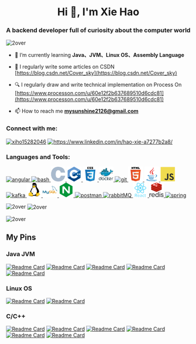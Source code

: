 
<h1 align="center">Hi 👋, I'm Xie Hao</h1>
<h3 align="center">A backend developer full of curiosity about the computer world</h3>

<p align="left"> <img src="https://komarev.com/ghpvc/?username=2over&label=Profile%20views&color=0e75b6&style=flat" alt="2over" /> </p>

- 🌱 I’m currently learning **Java、JVM、Linux OS、Assembly Language**

- 📝 I regularly write some articles on CSDN [https://blog.csdn.net/Cover_sky](https://blog.csdn.net/Cover_sky)

- 🔍 I regularly draw and write technical implementation on Process On [https://www.processon.com/u/60e12f2b637689510d6cdc81](https://www.processon.com/u/60e12f2b637689510d6cdc81)

- 📫 How to reach me **mysunshine2126@gmail.com**

<h3 align="left">Connect with me:</h3>
<p align="left">
<a href="https://twitter.com/xiho15282046" target="blank"><img align="center" src="https://raw.githubusercontent.com/rahuldkjain/github-profile-readme-generator/master/src/images/icons/Social/twitter.svg" alt="xiho15282046" height="30" width="40" /></a>
<a href="https://linkedin.com/in/https://www.linkedin.com/in/hao-xie-a7277b2a8/" target="blank"><img align="center" src="https://raw.githubusercontent.com/rahuldkjain/github-profile-readme-generator/master/src/images/icons/Social/linked-in-alt.svg" alt="https://www.linkedin.com/in/hao-xie-a7277b2a8/" height="30" width="40" /></a>

  
</p>

<h3 align="left">Languages and Tools:</h3>
<p align="left"> <a href="https://angular.io" target="_blank" rel="noreferrer"> <img src="https://angular.io/assets/images/logos/angular/angular.svg" alt="angular" width="40" height="40"/> </a> <a href="https://www.gnu.org/software/bash/" target="_blank" rel="noreferrer"> <img src="https://www.vectorlogo.zone/logos/gnu_bash/gnu_bash-icon.svg" alt="bash" width="40" height="40"/> </a> <a href="https://www.cprogramming.com/" target="_blank" rel="noreferrer"> <img src="https://raw.githubusercontent.com/devicons/devicon/master/icons/c/c-original.svg" alt="c" width="40" height="40"/> </a> <a href="https://www.w3schools.com/cpp/" target="_blank" rel="noreferrer"> <img src="https://raw.githubusercontent.com/devicons/devicon/master/icons/cplusplus/cplusplus-original.svg" alt="cplusplus" width="40" height="40"/> </a> <a href="https://www.w3schools.com/css/" target="_blank" rel="noreferrer"> <img src="https://raw.githubusercontent.com/devicons/devicon/master/icons/css3/css3-original-wordmark.svg" alt="css3" width="40" height="40"/> </a> <a href="https://www.docker.com/" target="_blank" rel="noreferrer"> <img src="https://raw.githubusercontent.com/devicons/devicon/master/icons/docker/docker-original-wordmark.svg" alt="docker" width="40" height="40"/> </a> <a href="https://git-scm.com/" target="_blank" rel="noreferrer"> <img src="https://www.vectorlogo.zone/logos/git-scm/git-scm-icon.svg" alt="git" width="40" height="40"/> </a> <a href="https://www.w3.org/html/" target="_blank" rel="noreferrer"> <img src="https://raw.githubusercontent.com/devicons/devicon/master/icons/html5/html5-original-wordmark.svg" alt="html5" width="40" height="40"/> </a> <a href="https://www.java.com" target="_blank" rel="noreferrer"> <img src="https://raw.githubusercontent.com/devicons/devicon/master/icons/java/java-original.svg" alt="java" width="40" height="40"/> </a> <a href="https://developer.mozilla.org/en-US/docs/Web/JavaScript" target="_blank" rel="noreferrer"> <img src="https://raw.githubusercontent.com/devicons/devicon/master/icons/javascript/javascript-original.svg" alt="javascript" width="40" height="40"/> </a> <a href="https://kafka.apache.org/" target="_blank" rel="noreferrer"> <img src="https://www.vectorlogo.zone/logos/apache_kafka/apache_kafka-icon.svg" alt="kafka" width="40" height="40"/> </a> <a href="https://www.linux.org/" target="_blank" rel="noreferrer"> <img src="https://raw.githubusercontent.com/devicons/devicon/master/icons/linux/linux-original.svg" alt="linux" width="40" height="40"/> </a> <a href="https://www.mysql.com/" target="_blank" rel="noreferrer"> <img src="https://raw.githubusercontent.com/devicons/devicon/master/icons/mysql/mysql-original-wordmark.svg" alt="mysql" width="40" height="40"/> </a> <a href="https://www.nginx.com" target="_blank" rel="noreferrer"> <img src="https://raw.githubusercontent.com/devicons/devicon/master/icons/nginx/nginx-original.svg" alt="nginx" width="40" height="40"/> </a> <a href="https://postman.com" target="_blank" rel="noreferrer"> <img src="https://www.vectorlogo.zone/logos/getpostman/getpostman-icon.svg" alt="postman" width="40" height="40"/> </a> <a href="https://www.rabbitmq.com" target="_blank" rel="noreferrer"> <img src="https://www.vectorlogo.zone/logos/rabbitmq/rabbitmq-icon.svg" alt="rabbitMQ" width="40" height="40"/> </a> <a href="https://reactjs.org/" target="_blank" rel="noreferrer"> <img src="https://raw.githubusercontent.com/devicons/devicon/master/icons/react/react-original-wordmark.svg" alt="react" width="40" height="40"/> </a> <a href="https://redis.io" target="_blank" rel="noreferrer"> <img src="https://raw.githubusercontent.com/devicons/devicon/master/icons/redis/redis-original-wordmark.svg" alt="redis" width="40" height="40"/> </a> <a href="https://spring.io/" target="_blank" rel="noreferrer"> <img src="https://www.vectorlogo.zone/logos/springio/springio-icon.svg" alt="spring" width="40" height="40"/> </a> </p>

<p><img align="left" src="https://github-readme-stats.vercel.app/api/top-langs?username=2over&show_icons=true&locale=en&layout=compact" alt="2over" /></p>

<p>&nbsp;<img align="center" src="https://github-readme-stats.vercel.app/api?username=2over&show_icons=true&locale=en" alt="2over" /></p>

<p><img align="center" src="https://github-readme-streak-stats.herokuapp.com/?user=2over&" alt="2over" /></p>




## My Pins

### Java JVM
[![Readme Card](https://github-readme-stats.vercel.app/api/pin/?username=2over&repo=XVM)](https://github.com/2over/XVM)
[![Readme Card](https://github-readme-stats.vercel.app/api/pin/?username=2over&repo=XVM-cpp)](https://github.com/2over/XVM-cpp) 
[![Readme Card](https://github-readme-stats.vercel.app/api/pin/?username=2over&repo=my-agent)](https://github.com/2over/my-agent) 
[![Readme Card](https://github-readme-stats.vercel.app/api/pin/?username=2over&repo=netty-rpc)](https://github.com/2over/netty-rpc) 
[![Readme Card](https://github-readme-stats.vercel.app/api/pin/?username=2over&repo=my-aqs)](https://github.com/2over/my-aqs) 


### Linux OS
[![Readme Card](https://github-readme-stats.vercel.app/api/pin/?username=2over&repo=my-multicore-x64)](https://github.com/2over/my-multicore-x64)
[![Readme Card](https://github-readme-stats.vercel.app/api/pin/?username=2over&repo=my-x86-os)](https://github.com/2over/my-x86-os)
### C/C++
[![Readme Card](https://github-readme-stats.vercel.app/api/pin/?username=2over&repo=nio-cpp)](https://github.com/2over/nio-cpp) 
[![Readme Card](https://github-readme-stats.vercel.app/api/pin/?username=2over&repo=my-sync)](https://github.com/2over/my-sync) 
[![Readme Card](https://github-readme-stats.vercel.app/api/pin/?username=2over&repo=my-three-color)](https://github.com/2over/my-three-color) 
[![Readme Card](https://github-readme-stats.vercel.app/api/pin/?username=2over&repo=template-interpreter-exec-flow)](https://github.com/2over/template-interpreter-exec-flow) 
[![Readme Card](https://github-readme-stats.vercel.app/api/pin/?username=2over&repo=my-memory-pool)](https://github.com/2over/my-memory-pool)
[![Readme Card](https://github-readme-stats.vercel.app/api/pin/?username=2over&repo=my-threadpool)](https://github.com/2over/my-threadpool)




